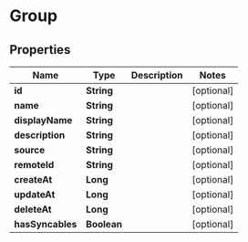 

# Group


## Properties

| Name | Type | Description | Notes |
|------------ | ------------- | ------------- | -------------|
|**id** | **String** |  |  [optional] |
|**name** | **String** |  |  [optional] |
|**displayName** | **String** |  |  [optional] |
|**description** | **String** |  |  [optional] |
|**source** | **String** |  |  [optional] |
|**remoteId** | **String** |  |  [optional] |
|**createAt** | **Long** |  |  [optional] |
|**updateAt** | **Long** |  |  [optional] |
|**deleteAt** | **Long** |  |  [optional] |
|**hasSyncables** | **Boolean** |  |  [optional] |



